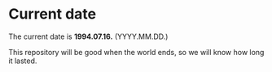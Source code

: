 # Current date

The current date is **1994.07.16.** (YYYY.MM.DD.)

This repository will be good when the world ends, so we will know how long it lasted.